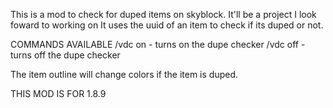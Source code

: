 This is a mod to check for duped items on skyblock.
It'll be a project I look foward to working on
It uses the uuid of an item to check if its duped or not.

COMMANDS AVAILABLE
/vdc on - turns on the dupe checker
/vdc off - turns off the dupe checker

The item outline will change colors if the item is duped.

THIS MOD IS FOR 1.8.9
